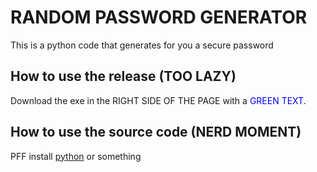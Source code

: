 # RANDOM PASSWORD GENERATOR
This is a python code that generates for you a secure password
## How to use the release (TOO LAZY)
Download the exe in the RIGHT SIDE OF THE PAGE with a <span style="color:blue">GREEN TEXT</span>.
## How to use the source code (NERD MOMENT)
PFF install [python](https://www.python.org/downloads/release/python-3111/) or something
